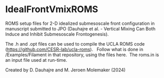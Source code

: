 # IdealFrontVmixROMS

ROMS setup files for 2-D idealized submesoscale front configuration in manuscript submitted to JPO (Dauhajre et al. - Vertical Mixing Can Both Induce and Inhibit Submesoscale Frontogenesis).

The .h and .opt files can be used to compile the UCLA ROMS code (https://github.com/CESR-lab/ucla-roms).   Follow what is done in /Examples/Filament in that repository, using the files here.  The roms.in is an input file used at run-time.

Created by D. Dauhajre and M. Jeroen Molemaker (2024)

